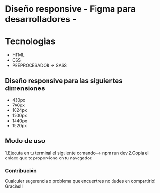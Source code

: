 # Diseño responsive - Figma para desarrolladores -


# Tecnologias
- HTML
- CSS
- PREPROCESADOR -> SASS

## Diseño responsive para las siguientes dimensiones
- 430px
- 768px
- 1024px
- 1200px
- 1440px
- 1920px

## Modo de uso
1.Ejecuta en tu terminal el siguiente comando--> npm run dev
2.Copia el enlace que te proporciona en tu navegador.

### Contribución
Cualquier sugerencia o problema que encuentres no dudes en compartirlo! Gracias!!